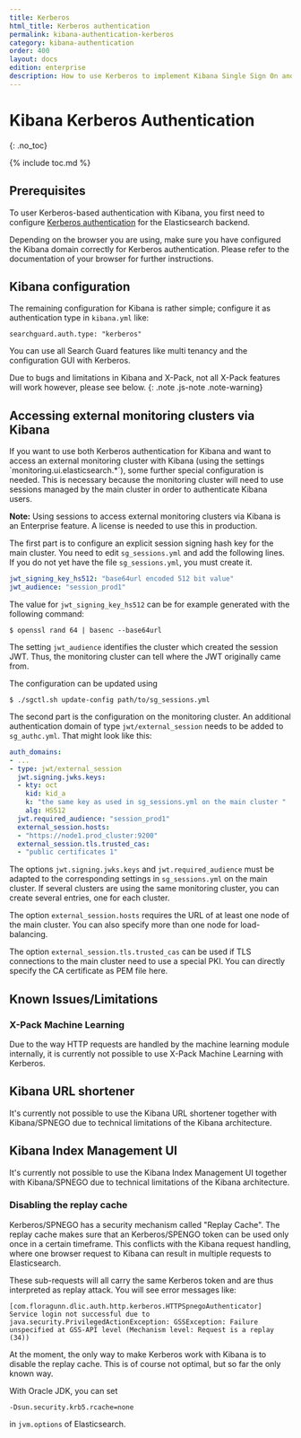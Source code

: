 ```yaml
---
title: Kerberos
html_title: Kerberos authentication
permalink: kibana-authentication-kerberos
category: kibana-authentication
order: 400
layout: docs
edition: enterprise
description: How to use Kerberos to implement Kibana Single Sign On and  to protect your data from any unauthorized access.
---
```

<!---
Copyright 2020 floragunn GmbH
-->

# Kibana Kerberos Authentication
{: .no_toc}

{% include toc.md %}

## Prerequisites

To user Kerberos-based authentication with Kibana, you first need to configure [Kerberos authentication](../_docs_auth_auth/auth_auth_kerberos.md) for the Elasticsearch backend.

Depending on the browser you are using, make sure you have configured the Kibana domain correctly for Kerberos authentication. Please refer to the documentation of your browser for further instructions.

## Kibana configuration

The remaining configuration for Kibana is rather simple; configure it as authentication type in `kibana.yml` like: 

```
searchguard.auth.type: "kerberos"
```

You can use all Search Guard features like multi tenancy and the configuration GUI with Kerberos. 

Due to bugs and limitations in Kibana and X-Pack, not all X-Pack features will work however, please see below.
{: .note .js-note .note-warning}

## Accessing external monitoring clusters via Kibana

If you want to use both Kerberos authentication for Kibana and want to access an external monitoring cluster with Kibana (using the settings `monitoring.ui.elasticsearch.*´), some further special configuration is needed. This is necessary because the monitoring cluster will need to use sessions managed by the main cluster in order to authenticate Kibana users. 

**Note:** Using sessions to access external monitoring clusters via Kibana is an Enterprise feature. A license is needed to use this in production.

The first part is to configure an explicit session signing hash key for the main cluster. You need to edit `sg_sessions.yml` and add the following lines. If you do not yet have the file `sg_sessions.yml`, you must create it.

```yaml
jwt_signing_key_hs512: "base64url encoded 512 bit value"
jwt_audience: "session_prod1" 
```

The value for `jwt_signing_key_hs512` can be for example generated with the following command:

```
$ openssl rand 64 | basenc --base64url 
```

The setting `jwt_audience` identifies the cluster which created the session JWT. Thus, the monitoring cluster can tell where the JWT originally came from.

The configuration can be updated using

```
$ ./sgctl.sh update-config path/to/sg_sessions.yml 
```

The second part is the configuration on the monitoring cluster. An additional authentication domain of type `jwt/external_session` needs to be added to `sg_authc.yml`. That might look like this:

```yaml
auth_domains:
- ...
- type: jwt/external_session
  jwt.signing.jwks.keys:
  - kty: oct
    kid: kid_a
    k: "the same key as used in sg_sessions.yml on the main cluster "
    alg: HS512
  jwt.required_audience: "session_prod1"
  external_session.hosts:
  - "https://node1.prod_cluster:9200"
  external_session.tls.trusted_cas:
  - "public certificates 1" 
```

The options `jwt.signing.jwks.keys` and `jwt.required_audience` must be adapted to the corresponding settings in `sg_sessions.yml` on the main cluster. If several clusters are using the same monitoring cluster, you can create several entries, one for each cluster.

The option `external_session.hosts` requires the URL of at least one node of the main cluster. You can also specify more than one node for load-balancing. 

The option `external_session.tls.trusted_cas` can be used if TLS connections to the main cluster need to use a special PKI. You can directly specify the CA certificate as PEM file here.

## Known Issues/Limitations

### X-Pack Machine Learning

Due to the way HTTP requests are handled by the machine learning module internally, it is currently not possible to use X-Pack Machine Learning with Kerberos. 

## Kibana URL shortener

It's currently not possible to use the Kibana URL shortener together with Kibana/SPNEGO due to technical limitations of the Kibana architecture.

## Kibana Index Management UI

It's currently not possible to use the Kibana Index Management UI together with Kibana/SPNEGO due to technical limitations of the Kibana architecture.

### Disabling the replay cache

Kerberos/SPNEGO has a security mechanism called "Replay Cache". The replay cache makes sure that an Kerberos/SPENGO token can be used only once in a certain timeframe. This conflicts with the Kibana request handling, where one browser request to Kibana can result in multiple requests to Elasticsearch.

These sub-requests will all carry the same Kerberos token and are thus interpreted as replay attack. You will see error messages like:

```
[com.floragunn.dlic.auth.http.kerberos.HTTPSpnegoAuthenticator] Service login not successful due to java.security.PrivilegedActionException: GSSException: Failure unspecified at GSS-API level (Mechanism level: Request is a replay (34)) 
```

At the moment, the only way to make Kerberos work with Kibana is to disable the replay cache. This is of course not optimal, but so far the only known way.

With Oracle JDK, you can set

```
-Dsun.security.krb5.rcache=none
```

in `jvm.options` of Elasticsearch. 
